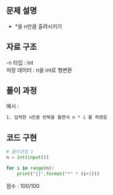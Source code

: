 ## 문제 설명

- *을 n만큼 출려시키기<br>


## 자료 구조
-n
타입 : int<br>
저장 데이터 : n을 int로 형변환


## 풀이 과정
예시 :
```txt
1. 입력한 n만큼 반복을 돌면서 n * i 를 하였음

```

## 코드 구현
```python
# 풀이과정 1
n = int(input())

for i in range(n):
    print("{}".format("*" * (i+1)))
```


점수 : 100/100 <br>

